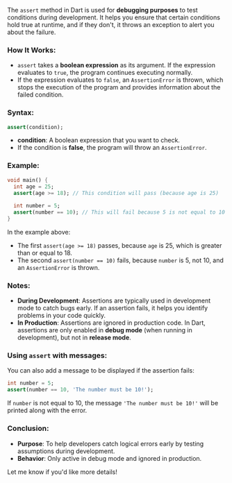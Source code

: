 The `assert` method in Dart is used for **debugging purposes** to test conditions during development. It helps you ensure that certain conditions hold true at runtime, and if they don't, it throws an exception to alert you about the failure.

### How It Works:
- `assert` takes a **boolean expression** as its argument. If the expression evaluates to `true`, the program continues executing normally. 
- If the expression evaluates to `false`, an `AssertionError` is thrown, which stops the execution of the program and provides information about the failed condition.

### Syntax:
```dart
assert(condition);
```

- **condition**: A boolean expression that you want to check.
- If the condition is **false**, the program will throw an `AssertionError`.

### Example:
```dart
void main() {
  int age = 25;
  assert(age >= 18); // This condition will pass (because age is 25)
  
  int number = 5;
  assert(number == 10); // This will fail because 5 is not equal to 10
}
```

In the example above:
- The first `assert(age >= 18)` passes, because `age` is 25, which is greater than or equal to 18.
- The second `assert(number == 10)` fails, because `number` is 5, not 10, and an `AssertionError` is thrown.

### Notes:
- **During Development**: Assertions are typically used in development mode to catch bugs early. If an assertion fails, it helps you identify problems in your code quickly.
- **In Production**: Assertions are ignored in production code. In Dart, assertions are only enabled in **debug mode** (when running in development), but not in **release mode**.

### Using `assert` with messages:
You can also add a message to be displayed if the assertion fails:
```dart
int number = 5;
assert(number == 10, 'The number must be 10!');
```
If `number` is not equal to 10, the message `'The number must be 10!'` will be printed along with the error.

### Conclusion:
- **Purpose**: To help developers catch logical errors early by testing assumptions during development.
- **Behavior**: Only active in debug mode and ignored in production. 

Let me know if you'd like more details!
